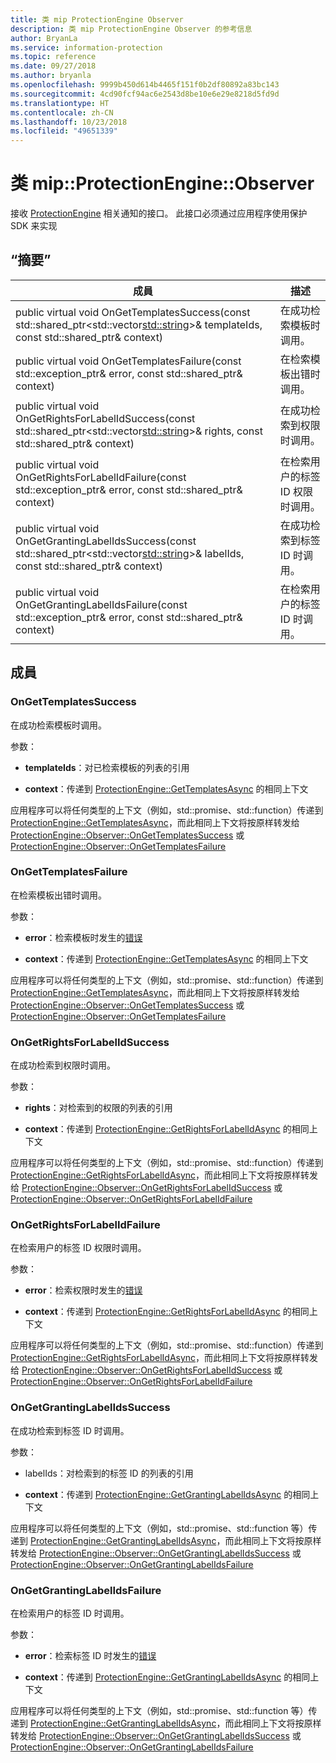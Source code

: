 ```yaml
---
title: 类 mip ProtectionEngine Observer
description: 类 mip ProtectionEngine Observer 的参考信息
author: BryanLa
ms.service: information-protection
ms.topic: reference
ms.date: 09/27/2018
ms.author: bryanla
ms.openlocfilehash: 9999b450d614b4465f151f0b2df80892a83bc143
ms.sourcegitcommit: 4cd90fcf94ac6e2543d8be10e6e29e8218d5fd9d
ms.translationtype: HT
ms.contentlocale: zh-CN
ms.lasthandoff: 10/23/2018
ms.locfileid: "49651339"
---
```

# <a name="class-mipprotectionengineobserver"></a>类 mip::ProtectionEngine::Observer 
接收 [ProtectionEngine](class_mip_protectionengine.md) 相关通知的接口。
此接口必须通过应用程序使用保护 SDK 来实现
  
## <a name="summary"></a>“摘要”
 成員                        | 描述                                
--------------------------------|---------------------------------------------
public virtual void OnGetTemplatesSuccess(const std::shared_ptr<std::vector<std::string>>& templateIds, const std::shared_ptr<void>& context)  |  在成功检索模板时调用。
public virtual void OnGetTemplatesFailure(const std::exception_ptr& error, const std::shared_ptr<void>& context)  |  在检索模板出错时调用。
public virtual void OnGetRightsForLabelIdSuccess(const std::shared_ptr<std::vector<std::string>>& rights, const std::shared_ptr<void>& context)  |  在成功检索到权限时调用。
public virtual void OnGetRightsForLabelIdFailure(const std::exception_ptr& error, const std::shared_ptr<void>& context)  |  在检索用户的标签 ID 权限时调用。
public virtual void OnGetGrantingLabelIdsSuccess(const std::shared_ptr<std::vector<std::string>>& labelIds, const std::shared_ptr<void>& context)  |  在成功检索到标签 ID 时调用。
public virtual void OnGetGrantingLabelIdsFailure(const std::exception_ptr& error, const std::shared_ptr<void>& context)  |  在检索用户的标签 ID 时调用。
  
## <a name="members"></a>成員
  
### <a name="ongettemplatessuccess"></a>OnGetTemplatesSuccess
在成功检索模板时调用。

参数：  
* **templateIds**：对已检索模板的列表的引用 


* **context**：传递到 [ProtectionEngine::GetTemplatesAsync](class_mip_protectionengine.md#gettemplatesasync) 的相同上下文


应用程序可以将任何类型的上下文（例如，std::promise、std::function）传递到 [ProtectionEngine::GetTemplatesAsync](class_mip_protectionengine.md#gettemplatesasync)，而此相同上下文将按原样转发给 [ProtectionEngine::Observer::OnGetTemplatesSuccess](class_mip_protectionengine_observer.md#ongettemplatessuccess) 或 [ProtectionEngine::Observer::OnGetTemplatesFailure](class_mip_protectionengine_observer.md#ongettemplatesfailure)
  
### <a name="ongettemplatesfailure"></a>OnGetTemplatesFailure
在检索模板出错时调用。

参数：  
* **error**：检索模板时发生的[错误](class_mip_error.md) 


* **context**：传递到 [ProtectionEngine::GetTemplatesAsync](class_mip_protectionengine.md#gettemplatesasync) 的相同上下文


应用程序可以将任何类型的上下文（例如，std::promise、std::function）传递到 [ProtectionEngine::GetTemplatesAsync](class_mip_protectionengine.md#gettemplatesasync)，而此相同上下文将按原样转发给 [ProtectionEngine::Observer::OnGetTemplatesSuccess](class_mip_protectionengine_observer.md#ongettemplatessuccess) 或 [ProtectionEngine::Observer::OnGetTemplatesFailure](class_mip_protectionengine_observer.md#ongettemplatesfailure)
  
### <a name="ongetrightsforlabelidsuccess"></a>OnGetRightsForLabelIdSuccess
在成功检索到权限时调用。

参数：  
* **rights**：对检索到的权限的列表的引用 


* **context**：传递到 [ProtectionEngine::GetRightsForLabelIdAsync](class_mip_protectionengine.md#getrightsforlabelidasync) 的相同上下文


应用程序可以将任何类型的上下文（例如，std::promise、std::function）传递到 [ProtectionEngine::GetRightsForLabelIdAsync](class_mip_protectionengine.md#getrightsforlabelidasync)，而此相同上下文将按原样转发给 [ProtectionEngine::Observer::OnGetRightsForLabelIdSuccess](class_mip_protectionengine_observer.md#ongetrightsforlabelidsuccess) 或 [ProtectionEngine::Observer::OnGetRightsForLabelIdFailure](class_mip_protectionengine_observer.md#ongetrightsforlabelidfailure)
  
### <a name="ongetrightsforlabelidfailure"></a>OnGetRightsForLabelIdFailure
在检索用户的标签 ID 权限时调用。

参数：  
* **error**：检索权限时发生的[错误](class_mip_error.md) 


* **context**：传递到 [ProtectionEngine::GetRightsForLabelIdAsync](class_mip_protectionengine.md#getrightsforlabelidasync) 的相同上下文


应用程序可以将任何类型的上下文（例如，std::promise、std::function）传递到 [ProtectionEngine::GetRightsForLabelIdAsync](class_mip_protectionengine.md#getrightsforlabelidasync)，而此相同上下文将按原样转发给 [ProtectionEngine::Observer::OnGetRightsForLabelIdSuccess](class_mip_protectionengine_observer.md#ongetrightsforlabelidsuccess) 或 [ProtectionEngine::Observer::OnGetRightsForLabelIdFailure](class_mip_protectionengine_observer.md#ongetrightsforlabelidfailure)
  
### <a name="ongetgrantinglabelidssuccess"></a>OnGetGrantingLabelIdsSuccess
在成功检索到标签 ID 时调用。

参数：  
* labelIds：对检索到的标签 ID 的列表的引用 


* **context**：传递到 [ProtectionEngine::GetGrantingLabelIdsAsync](class_mip_protectionengine.md#getgrantinglabelidsasync) 的相同上下文


应用程序可以将任何类型的上下文（例如，std::promise、std::function 等）传递到 [ProtectionEngine::GetGrantingLabelIdsAsync](class_mip_protectionengine.md#getgrantinglabelidsasync)，而此相同上下文将按原样转发给 [ProtectionEngine::Observer::OnGetGrantingLabelIdsSuccess](class_mip_protectionengine_observer.md#ongetgrantinglabelidssuccess) 或 [ProtectionEngine::Observer::OnGetGrantingLabelIdsFailure](class_mip_protectionengine_observer.md#ongetgrantinglabelidsfailure)
  
### <a name="ongetgrantinglabelidsfailure"></a>OnGetGrantingLabelIdsFailure
在检索用户的标签 ID 时调用。

参数：  
* **error**：检索标签 ID 时发生的[错误](class_mip_error.md) 


* **context**：传递到 [ProtectionEngine::GetGrantingLabelIdsAsync](class_mip_protectionengine.md#getgrantinglabelidsasync) 的相同上下文


应用程序可以将任何类型的上下文（例如，std::promise、std::function 等）传递到 [ProtectionEngine::GetGrantingLabelIdsAsync](class_mip_protectionengine.md#getgrantinglabelidsasync)，而此相同上下文将按原样转发给 [ProtectionEngine::Observer::OnGetGrantingLabelIdsSuccess](class_mip_protectionengine_observer.md#ongetgrantinglabelidssuccess) 或 [ProtectionEngine::Observer::OnGetGrantingLabelIdsFailure](class_mip_protectionengine_observer.md#ongetgrantinglabelidsfailure)
